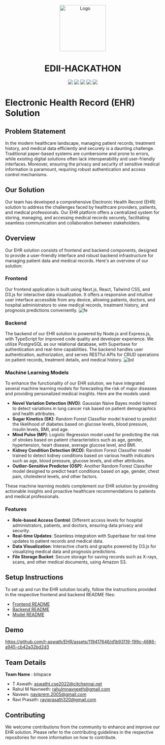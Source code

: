 <div align=center>
  <img src="https://github.com/bitspaceorg/.github/assets/119417646/577c8581-499e-4cbb-a2f8-e78c643204bc" width="150" alt="Logo"/>
   <h1> EDII-HACKATHON</h1>
  <img src="https://img.shields.io/badge/Next-black?style=for-the-badge&logo=next.js&logoColor=white">
<img src="https://img.shields.io/badge/:bitspace-%23121011?style=for-the-badge&logoColor=%23ffffff&color=%23000000">
<img src="https://img.shields.io/badge/EDII-%23121011?style=for-the-badge&color=black">
<img src="https://img.shields.io/badge/iiitdm-%23121011?style=for-the-badge&logoColor=%23ffffff&color=%23000000">
<img src="https://img.shields.io/badge/github-%23121011.svg?style=for-the-badge&logo=github&color=black">
</div>

# Electronic Health Record (EHR) Solution

## Problem Statement

In the modern healthcare landscape, managing patient records, treatment history, and medical data efficiently and securely is a daunting challenge. Traditional paper-based systems are cumbersome and prone to errors, while existing digital solutions often lack interoperability and user-friendly interfaces. Moreover, ensuring the privacy and security of sensitive medical information is paramount, requiring robust authentication and access control mechanisms.

## Our Solution

Our team has developed a comprehensive Electronic Health Record (EHR) solution to address the challenges faced by healthcare providers, patients, and medical professionals. Our EHR platform offers a centralized system for storing, managing, and accessing medical records securely, facilitating seamless communication and collaboration between stakeholders.

## Overview

Our EHR solution consists of frontend and backend components, designed to provide a user-friendly interface and robust backend infrastructure for managing patient data and medical records. Here's an overview of our solution:

### Frontend

Our frontend application is built using Next.js, React, Tailwind CSS, and D3.js for interactive data visualization. It offers a responsive and intuitive user interface accessible from any device, allowing patients, doctors, and hospital administrators to view medical records, treatment history, and prognosis predictions conveniently.
![fe](https://cdn.discordapp.com/attachments/1217865124820287508/1218823950730133504/image.png?ex=66091142&is=65f69c42&hm=1ee9cb6eb924084a256525ec464daa23f6805603a6721d62a4b6fba718fb80d6&)

### Backend

The backend of our EHR solution is powered by Node.js and Express.js, with TypeScript for improved code quality and developer experience. We utilize PostgreSQL as our relational database, with Superbase for authentication and real-time capabilities. The backend handles user authentication, authorization, and serves RESTful APIs for CRUD operations on patient records, treatment details, and medical history.
![bd](https://cdn.discordapp.com/attachments/1217865124820287508/1218797054894014554/Group_141.png?ex=6608f836&is=65f68336&hm=cea5bdfc27b27ae40589259ca92b462567eb838c9c23e96d34debfd1ad4a6d6e&)

### Machine Learning Models

To enhance the functionality of our EHR solution, we have integrated several machine learning models for forecasting the risk of major diseases and providing personalized medical insights. Here are the models used:

- **Novel Variation Detection (NVD)**: Gaussian Naive Bayes model trained to detect variations in lung cancer risk based on patient demographics and health attributes.
- **Sugar Kinetics (SK)**: Random Forest Classifier model trained to predict the likelihood of diabetes based on glucose levels, blood pressure, insulin levels, BMI, and age.
- **Mind Pulse (MP)**: Logistic Regression model used for predicting the risk of strokes based on patient characteristics such as age, gender, hypertension, heart disease, average glucose level, and BMI.
- **Kidney Condition Detection (KCD)**: Random Forest Classifier model trained to detect kidney conditions based on various health indicators such as age, blood pressure, glucose levels, and other attributes.
- **Outlier-Sensitive Predictor (OSP)**: Another Random Forest Classifier model designed to predict heart conditions based on age, gender, chest pain, cholesterol levels, and other factors.

These machine learning models complement our EHR solution by providing actionable insights and proactive healthcare recommendations to patients and medical professionals.

### Features

- **Role-based Access Control**: Different access levels for hospital administrators, patients, and doctors, ensuring data privacy and security.
- **Real-time Updates**: Seamless integration with Superbase for real-time updates to patient records and medical data.
- **Data Visualization**: Interactive charts and graphs powered by D3.js for visualizing medical data and prognosis predictions.
- **File Storage Bucket**: Secure storage for saving records such as X-rays, scans, and other medical documents, using Amazon S3.

## Setup Instructions

To set up and run the EHR solution locally, follow the instructions provided in the respective frontend and backend README files:

- [Frontend README](frontend/README.md)
- [Backend README](backend/README.md)
- [Model README](EHR-model/README.md)

## Demo

https://github.com/t-aswath/EHR/assets/119417646/d1b93119-199c-4686-a945-cb42a32bd2d3

## Team Details

**Team Name** : bitspace

- T Aswath: aswatht.cse2022@citchennai.net
- Rahul M Navneeth: rahulmnavneeth@gmail.com
- Naveen: naviprem.2005@gmail.com
- Ravi Prasath: raviprasath320@gmail.com

## Contributing

We welcome contributions from the community to enhance and improve our EHR solution. Please refer to the contributing guidelines in the respective repositories for more information on how to contribute.
